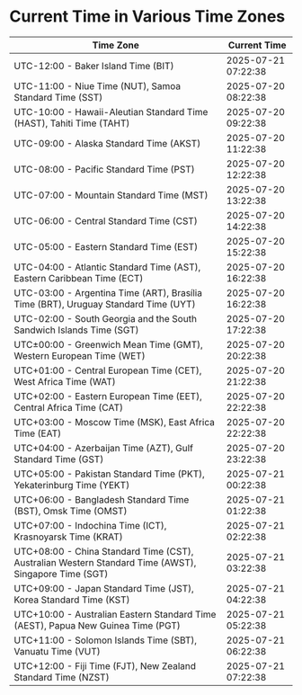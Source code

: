# Current Time in Various Time Zones

| Time Zone | Current Time |
|-----------|--------------|
| UTC-12:00 - Baker Island Time (BIT) | 2025-07-21 07:22:38 |
| UTC-11:00 - Niue Time (NUT), Samoa Standard Time (SST) | 2025-07-20 08:22:38 |
| UTC-10:00 - Hawaii-Aleutian Standard Time (HAST), Tahiti Time (TAHT) | 2025-07-20 09:22:38 |
| UTC-09:00 - Alaska Standard Time (AKST) | 2025-07-20 11:22:38 |
| UTC-08:00 - Pacific Standard Time (PST) | 2025-07-20 12:22:38 |
| UTC-07:00 - Mountain Standard Time (MST) | 2025-07-20 13:22:38 |
| UTC-06:00 - Central Standard Time (CST) | 2025-07-20 14:22:38 |
| UTC-05:00 - Eastern Standard Time (EST) | 2025-07-20 15:22:38 |
| UTC-04:00 - Atlantic Standard Time (AST), Eastern Caribbean Time (ECT) | 2025-07-20 16:22:38 |
| UTC-03:00 - Argentina Time (ART), Brasília Time (BRT), Uruguay Standard Time (UYT) | 2025-07-20 16:22:38 |
| UTC-02:00 - South Georgia and the South Sandwich Islands Time (SGT) | 2025-07-20 17:22:38 |
| UTC±00:00 - Greenwich Mean Time (GMT), Western European Time (WET) | 2025-07-20 20:22:38 |
| UTC+01:00 - Central European Time (CET), West Africa Time (WAT) | 2025-07-20 21:22:38 |
| UTC+02:00 - Eastern European Time (EET), Central Africa Time (CAT) | 2025-07-20 22:22:38 |
| UTC+03:00 - Moscow Time (MSK), East Africa Time (EAT) | 2025-07-20 22:22:38 |
| UTC+04:00 - Azerbaijan Time (AZT), Gulf Standard Time (GST) | 2025-07-20 23:22:38 |
| UTC+05:00 - Pakistan Standard Time (PKT), Yekaterinburg Time (YEKT) | 2025-07-21 00:22:38 |
| UTC+06:00 - Bangladesh Standard Time (BST), Omsk Time (OMST) | 2025-07-21 01:22:38 |
| UTC+07:00 - Indochina Time (ICT), Krasnoyarsk Time (KRAT) | 2025-07-21 02:22:38 |
| UTC+08:00 - China Standard Time (CST), Australian Western Standard Time (AWST), Singapore Time (SGT) | 2025-07-21 03:22:38 |
| UTC+09:00 - Japan Standard Time (JST), Korea Standard Time (KST) | 2025-07-21 04:22:38 |
| UTC+10:00 - Australian Eastern Standard Time (AEST), Papua New Guinea Time (PGT) | 2025-07-21 05:22:38 |
| UTC+11:00 - Solomon Islands Time (SBT), Vanuatu Time (VUT) | 2025-07-21 06:22:38 |
| UTC+12:00 - Fiji Time (FJT), New Zealand Standard Time (NZST) | 2025-07-21 07:22:38 |
